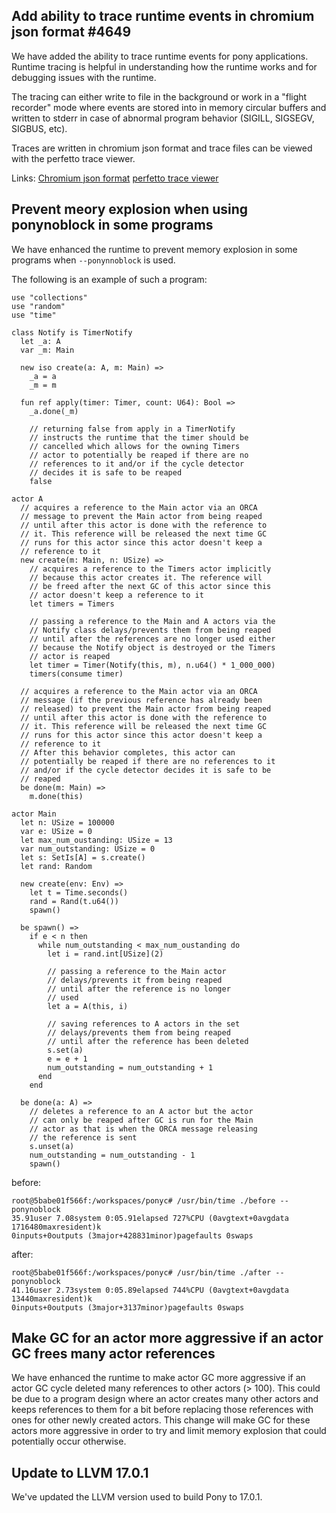 ## Add ability to trace runtime events in chromium json format #4649

We have added the ability to trace runtime events for pony applications. Runtime tracing is helpful in understanding how the runtime works and for debugging issues with the runtime.

The tracing can either write to file in the background or work in a "flight recorder" mode where events are stored into in memory circular buffers and written to stderr in case of abnormal program behavior (SIGILL, SIGSEGV, SIGBUS, etc).

Traces are written in chromium json format and trace files can be viewed with the perfetto trace viewer.

Links:
[Chromium json format](https://docs.google.com/document/d/1CvAClvFfyA5R-PhYUmn5OOQtYMH4h6I0nSsKchNAySU/preview?tab=t.0)
[perfetto trace viewer](https://perfetto.dev/)

## Prevent meory explosion when using ponynoblock in some programs

We have enhanced the runtime to prevent memory explosion in some programs when `--ponynnoblock` is used.

The following is an example of such a program:

```pony
use "collections"
use "random"
use "time"

class Notify is TimerNotify
  let _a: A
  var _m: Main

  new iso create(a: A, m: Main) =>
    _a = a
    _m = m

  fun ref apply(timer: Timer, count: U64): Bool =>
    _a.done(_m)

    // returning false from apply in a TimerNotify
    // instructs the runtime that the timer should be
    // cancelled which allows for the owning Timers
    // actor to potentially be reaped if there are no
    // references to it and/or if the cycle detector
    // decides it is safe to be reaped
    false

actor A
  // acquires a reference to the Main actor via an ORCA
  // message to prevent the Main actor from being reaped
  // until after this actor is done with the reference to
  // it. This reference will be released the next time GC
  // runs for this actor since this actor doesn't keep a
  // reference to it
  new create(m: Main, n: USize) =>
    // acquires a reference to the Timers actor implicitly
    // because this actor creates it. The reference will
    // be freed after the next GC of this actor since this
    // actor doesn't keep a reference to it
    let timers = Timers

    // passing a reference to the Main and A actors via the
    // Notify class delays/prevents them from being reaped
    // until after the references are no longer used either
    // because the Notify object is destroyed or the Timers
    // actor is reaped
    let timer = Timer(Notify(this, m), n.u64() * 1_000_000)
    timers(consume timer)

  // acquires a reference to the Main actor via an ORCA
  // message (if the previous reference has already been
  // released) to prevent the Main actor from being reaped
  // until after this actor is done with the reference to
  // it. This reference will be released the next time GC
  // runs for this actor since this actor doesn't keep a
  // reference to it
  // After this behavior completes, this actor can
  // potentially be reaped if there are no references to it
  // and/or if the cycle detector decides it is safe to be
  // reaped
  be done(m: Main) =>
    m.done(this)

actor Main
  let n: USize = 100000
  var e: USize = 0
  let max_num_oustanding: USize = 13
  var num_outstanding: USize = 0
  let s: SetIs[A] = s.create()
  let rand: Random

  new create(env: Env) =>
    let t = Time.seconds()
    rand = Rand(t.u64())
    spawn()

  be spawn() =>
    if e < n then
      while num_outstanding < max_num_oustanding do
        let i = rand.int[USize](2)

        // passing a reference to the Main actor
        // delays/prevents it from being reaped
        // until after the reference is no longer
        // used
        let a = A(this, i)

        // saving references to A actors in the set
        // delays/prevents them from being reaped
        // until after the reference has been deleted
        s.set(a)
        e = e + 1
        num_outstanding = num_outstanding + 1
      end
    end

  be done(a: A) =>
    // deletes a reference to an A actor but the actor
    // can only be reaped after GC is run for the Main
    // actor as that is when the ORCA message releasing
    // the reference is sent
    s.unset(a)
    num_outstanding = num_outstanding - 1
    spawn()
```

before:

```
root@5babe01f566f:/workspaces/ponyc# /usr/bin/time ./before --ponynoblock
35.91user 7.08system 0:05.91elapsed 727%CPU (0avgtext+0avgdata 1716480maxresident)k
0inputs+0outputs (3major+428831minor)pagefaults 0swaps
```

after:

```
root@5babe01f566f:/workspaces/ponyc# /usr/bin/time ./after --ponynoblock
41.16user 2.73system 0:05.89elapsed 744%CPU (0avgtext+0avgdata 13440maxresident)k
0inputs+0outputs (3major+3137minor)pagefaults 0swaps
```

## Make GC for an actor more aggressive if an actor GC frees many actor references

We have enhanced the runtime to make actor GC more aggressive if an actor GC cycle deleted many references to other actors (> 100). This could be due to a program design where an actor creates many other actors and keeps references to them for a bit before replacing those references with ones for other newly created actors. This change will make GC for these actors more aggressive in order to try and limit memory explosion that could potentially occur otherwise.

## Update to LLVM 17.0.1

We've updated the LLVM version used to build Pony to 17.0.1.

